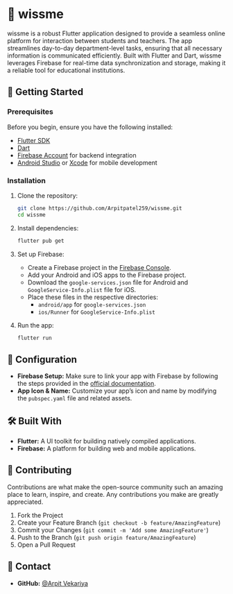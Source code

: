 # 📖 wissme

wissme is a robust Flutter application designed to provide a seamless online platform for interaction between students and teachers. The app streamlines day-to-day department-level tasks, ensuring that all necessary information is communicated efficiently. Built with Flutter and Dart, wissme leverages Firebase for real-time data synchronization and storage, making it a reliable tool for educational institutions.

## 🚀 Getting Started

### Prerequisites

Before you begin, ensure you have the following installed:

- [Flutter SDK](https://flutter.dev/docs/get-started/install)
- [Dart](https://dart.dev/get-dart)
- [Firebase Account](https://firebase.google.com/) for backend integration
- [Android Studio](https://developer.android.com/studio) or [Xcode](https://developer.apple.com/xcode/) for mobile development

### Installation

1. Clone the repository:

    ```bash
    git clone https://github.com/Arpitpatel259/wissme.git
    cd wissme
    ```

2. Install dependencies:

    ```bash
    flutter pub get
    ```

3. Set up Firebase:

    - Create a Firebase project in the [Firebase Console](https://console.firebase.google.com/).
    - Add your Android and iOS apps to the Firebase project.
    - Download the `google-services.json` file for Android and `GoogleService-Info.plist` file for iOS.
    - Place these files in the respective directories:
        - `android/app` for `google-services.json`
        - `ios/Runner` for `GoogleService-Info.plist`

4. Run the app:

    ```bash
    flutter run
    ```

## 🔧 Configuration

- **Firebase Setup:** Make sure to link your app with Firebase by following the steps provided in the [official documentation](https://firebase.google.com/docs/flutter/setup).
- **App Icon & Name:** Customize your app’s icon and name by modifying the `pubspec.yaml` file and related assets.

## 🛠️ Built With

- **Flutter:** A UI toolkit for building natively compiled applications.
- **Firebase:** A platform for building web and mobile applications.

## 🤝 Contributing

Contributions are what make the open-source community such an amazing place to learn, inspire, and create. Any contributions you make are greatly appreciated.

1. Fork the Project
2. Create your Feature Branch (`git checkout -b feature/AmazingFeature`)
3. Commit your Changes (`git commit -m 'Add some AmazingFeature'`)
4. Push to the Branch (`git push origin feature/AmazingFeature`)
5. Open a Pull Request

## 💬 Contact

- **GitHub:** [@Arpit Vekariya](https://github.com/Arpitpatel259)
